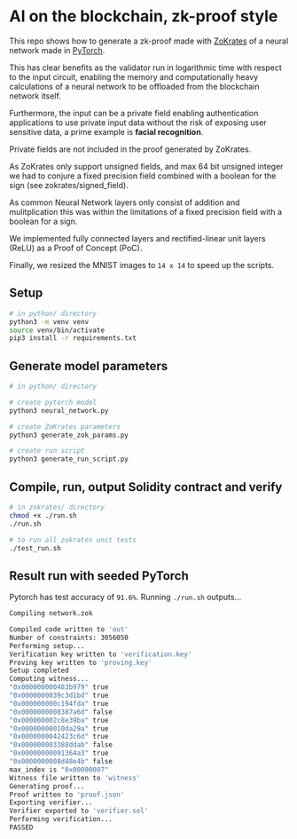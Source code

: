 # AI on the blockchain, zk-proof style

This repo shows how to generate a zk-proof made with [ZoKrates](https://zokrates.github.io/introduction.html) of a neural network made in [PyTorch](https://pytorch.org).

This has clear benefits as the validator run in logarithmic time with respect to the input circuit, enabling the memory and computationally heavy calculations of a neural network to be offloaded from the blockchain network itself.

Furthermore, the input can be a private field enabling authentication applications to use private input data without the risk of exposing user sensitive data, a prime example is **facial recognition**.

Private fields are not included in the proof generated by ZoKrates.

As ZoKrates only support unsigned fields, and max 64 bit unsigned integer we had to conjure a fixed precision field combined with a boolean for the sign (see zokrates/signed_field).

As common Neural Network layers only consist of addition and mulitplication this was within the limitations of a fixed precision field with a boolean for a sign.

We implemented fully connected layers and rectified-linear unit layers (ReLU) as a Proof of Concept (PoC).

Finally, we resized the MNIST images to `14 x 14` to speed up the scripts.

## Setup

```bash
# in python/ directory
python3 -m venv venv
source venv/bin/activate
pip3 install -r requirements.txt
```

## Generate model parameters

```bash
# in python/ directory

# create pytorch model
python3 neural_network.py

# create ZoKrates parameters
python3 generate_zok_params.py

# create run script
python3 generate_run_script.py
```

## Compile, run, output Solidity contract and verify

```bash
# in zokrates/ directory
chmod +x ./run.sh
./run.sh

# to run all zokrates unit tests
./test_run.sh
```

## Result run with seeded PyTorch

Pytorch has test accuracy of `91.6%`. Running `./run.sh` outputs...

```bash
Compiling network.zok

Compiled code written to 'out'
Number of constraints: 3056050
Performing setup...
Verification key written to 'verification.key'
Proving key written to 'proving.key'
Setup completed
Computing witness...
"0x000000000483b979" true
"0x0000000039c3d1bd" true
"0x000000000c194fda" true
"0x0000000008387a6d" false
"0x000000002c8e39ba" true
"0x00000000010da29a" true
"0x0000000042423c6d" true
"0x000000003388ddab" false
"0x00000000091364a3" true
"0x0000000008d48e4b" false
max_index is "0x00000007"
Witness file written to 'witness'
Generating proof...
Proof written to 'proof.json'
Exporting verifier...
Verifier exported to 'verifier.sol'
Performing verification...
PASSED
```
